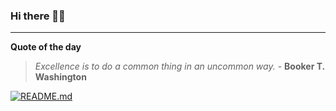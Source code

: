 ### Hi there 👋🏻


---

**Quote of the day**

> *Excellence is to do a common thing in an uncommon way.* - **Booker T. Washington** 

[![README.md](https://github.com/marcolovazzano/marcolovazzano/actions/workflows/readme.yml/badge.svg?branch=main)](https://github.com/marcolovazzano/marcolovazzano/actions/workflows/readme.yml)
